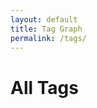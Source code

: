 ```yaml
---
layout: default
title: Tag Graph
permalink: /tags/
---
```


<h1>All Tags</h1>
<div id="network" style="width: 100%; height: 600px; border: 1px solid var(--tertiary); margin-top: 2rem;"></div>

<link href="https://unpkg.com/vis-network/styles/vis-network.css" rel="stylesheet" />
<script src="https://unpkg.com/vis-network/standalone/umd/vis-network.min.js"></script>

<script>
document.addEventListener("DOMContentLoaded", function () {
  const root = document.documentElement;
  const vars = getComputedStyle(root);

  const bgColor = vars.getPropertyValue('--secondary').trim();
  const borderColor = vars.getPropertyValue('--tertiary').trim();
  const edgeColor = vars.getPropertyValue('--darkgray').trim();
  const labelColor = edgeColor;
  const highlightColor = vars.getPropertyValue('--highlight').trim();

  const nodes = new vis.DataSet();
  const edges = [];
  const tagIds = [];

  // Get all tag counts first
  const tagCounts = {};
  {% for note in site.notes %}
    {% if note.published != false and note.tags %}
      {% for tag in note.tags %}
        {% assign slug = tag | slugify %}
        {% if tagCounts[slug] %}
          {% assign tagCounts[slug] = tagCounts[slug] | plus: 1 %}
        {% else %}
          {% assign tagCounts[slug] = 1 %}
        {% endif %}
      {% endfor %}
    {% endif %}
  {% endfor %}

  // Compute max/min counts
  let tagStats = {{ tagCounts | jsonify }};
  let maxCount = Math.max(...Object.values(tagStats));
  let minCount = Math.min(...Object.values(tagStats));

  // Size scaling range
  const minSize = 6;
  const maxSize = 16;

  // Add tag nodes with scaled size
  for (const [slug, count] of Object.entries(tagStats)) {
    let size = minSize + ((count - minCount) / (maxCount - minCount || 1)) * (maxSize - minSize);
    nodes.add({
      id: slug,
      label: slug.replace(/-/g, " "),
      value: size,
      color: {
        background: bgColor,
        border: borderColor
      },
      font: {
        color: labelColor,
        size: 14,
        face: "IBM Plex Mono",
        vadjust: 8
      },
      href: "{{ '/tags/' | relative_url }}" + slug + "/"
    });
    tagIds.push(slug);
  }

  // Fully connect tags
  for (let i = 0; i < tagIds.length; i++) {
    for (let j = i + 1; j < tagIds.length; j++) {
      edges.push({
        from: tagIds[i],
        to: tagIds[j],
        color: {
          color: edgeColor,
          opacity: 0.4
        },
        width: 0.6,
        dashes: true
      });
    }
  }

  const container = document.getElementById("network");
  const data = { nodes, edges };

  const options = {
    layout: {
      improvedLayout: true,
      randomSeed: 13
    },
    physics: {
      enabled: false
    },
    interaction: {
      hover: true,
      dragNodes: false,
      zoomView: true
    },
    nodes: {
      shape: "dot",
      scaling: {
        min: minSize,
        max: maxSize
      }
    },
    edges: {
      smooth: false
    }
  };

  const network = new vis.Network(container, data, options);

  // Click behavior
  network.on("click", function (params) {
    if (params.nodes.length > 0) {
      const id = params.nodes[0];
      const node = nodes.get(id);
      if (node.href) {
        nodes.update({
          id: id,
          color: {
            background: highlightColor,
            border: highlightColor
          }
        });
        setTimeout(() => {
          window.location.href = node.href;
        }, 150);
      }
    }
  });
});
</script>

